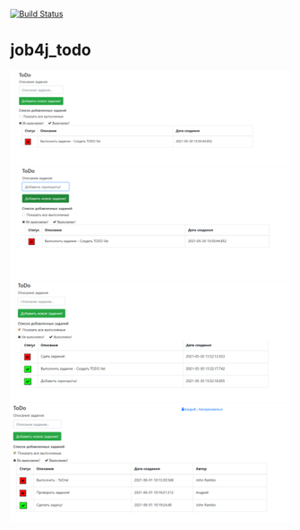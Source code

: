 [![Build Status](https://travis-ci.com/Selesito/job4j_todo.svg?branch=master)](https://travis-ci.com/Selesito/job4j_todo)
# job4j_todo
![alt text](https://github.com/Selesito/job4j_todo/blob/master/images/1.png)
![alt text](https://github.com/Selesito/job4j_todo/blob/master/images/2.png)
![alt text](https://github.com/Selesito/job4j_todo/blob/master/images/3.png)
![alt text](https://github.com/Selesito/job4j_todo/blob/master/images/4.png)